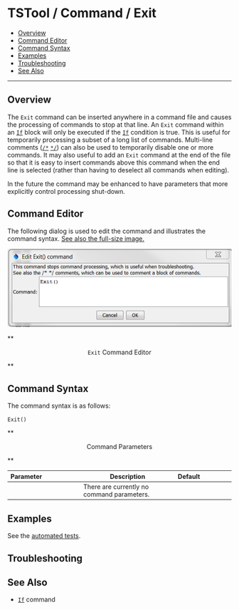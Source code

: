 # TSTool / Command / Exit #

* [Overview](#overview)
* [Command Editor](#command-editor)
* [Command Syntax](#command-syntax)
* [Examples](#examples)
* [Troubleshooting](#troubleshooting)
* [See Also](#see-also)

-------------------------

## Overview ##

The `Exit` command can be inserted anywhere in a command file and causes the processing of commands to stop at that line.
An `Exit` command within an [`If`](../If/If) block will only be executed if the [`If`](../If/If) condition is true.
This is useful for temporarily processing a subset of a long list of commands.
Multi-line comments ([`/*`](../CommentBlockStart/CommentBlockStart)   [`*/`](../CommentBlockEnd/CommentBlockEnd))
can also be used to temporarily disable one or more commands.
It may also useful to add an `Exit` command at the end of the file so that it is easy to
insert commands above this command when the end line is selected (rather than having to deselect all commands when editing).
	
In the future the command may be enhanced to have parameters that more explicitly control processing shut-down.

## Command Editor ##

The following dialog is used to edit the command and illustrates the command syntax.
<a href="../Exit.png">See also the full-size image.</a>

![Exit](Exit.png)

**<p style="text-align: center;">
`Exit` Command Editor
</p>**

## Command Syntax ##

The command syntax is as follows:

```text
Exit()
```
**<p style="text-align: center;">
Command Parameters
</p>**

| **Parameter**&nbsp;&nbsp;&nbsp;&nbsp;&nbsp;&nbsp;&nbsp;&nbsp;&nbsp;&nbsp;&nbsp;&nbsp;&nbsp;&nbsp;&nbsp;&nbsp;&nbsp;&nbsp;&nbsp;&nbsp;&nbsp; | **Description** | **Default**&nbsp;&nbsp;&nbsp;&nbsp;&nbsp;&nbsp;&nbsp;&nbsp;&nbsp;&nbsp;&nbsp;&nbsp;&nbsp;&nbsp;&nbsp;&nbsp;&nbsp; |
| --------------|-----------------|----------------- |
| | There are currently no command parameters.||

## Examples ##

See the [automated tests](https://github.com/OpenWaterFoundation/cdss-app-tstool-test/tree/master/test/regression/commands/general/Exit).

## Troubleshooting ##

## See Also ##

* [`If`](../If/If) command
